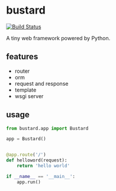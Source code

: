 # bustard

[![Build Status](https://travis-ci.org/mozillazg/bustard.svg?branch=master)](https://travis-ci.org/mozillazg/bustard)

A tiny web framework powered by Python.


## features

* router
* orm
* request and response
* template
* wsgi server


## usage

```python
from bustard.app import Bustard

app = Bustard()


@app.route('/')
def helloword(request):
    return 'hello world'

if __name__ == '__main__':
    app.run()
```
